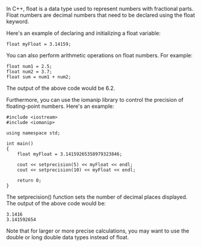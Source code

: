 In C++, float is a data type used to represent numbers with fractional parts. Float numbers are decimal numbers that need to be declared using the float keyword.

Here's an example of declaring and initializing a float variable:

```
float myFloat = 3.14159;
```

You can also perform arithmetic operations on float numbers. For example:

```
float num1 = 2.5;
float num2 = 3.7;
float sum = num1 + num2;
```

The output of the above code would be 6.2.

Furthermore, you can use the iomanip library to control the precision of floating-point numbers. Here's an example:

```
#include <iostream>
#include <iomanip>

using namespace std;

int main()
{
    float myFloat = 3.14159265358979323846;
    
    cout << setprecision(5) << myFloat << endl;
    cout << setprecision(10) << myFloat << endl;
    
    return 0;
}
```

The setprecision() function sets the number of decimal places displayed. The output of the above code would be:

```
3.1416
3.141592654
```

Note that for larger or more precise calculations, you may want to use the double or long double data types instead of float.